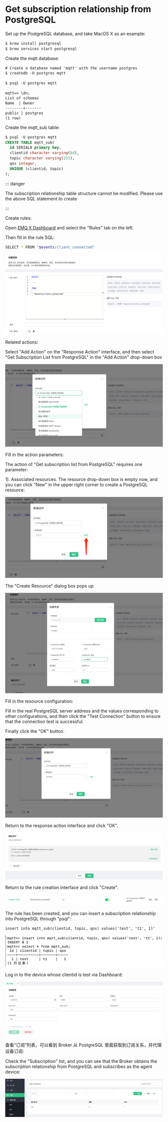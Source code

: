 # Get subscription relationship from PostgreSQL 

Set up the PostgreSQL database, and take MacOS X as an example:
```bash
$ brew install postgresql
$ brew services start postgresql
```

Create the mqtt database:

```
# Create a database named 'mqtt' with the username postgres
$ createdb -U postgres mqtt

$ psql -U postgres mqtt

mqtt=> \dn;
List of schemas
Name  | Owner
--------+-------
public | postgres
(1 row)
```

Create the mqtt_sub table:

```sql
$ psql -U postgres mqtt
CREATE TABLE mqtt_sub(
  id SERIAL8 primary key,
  clientid character varying(64),
  topic character varying(255),
  qos integer,
  UNIQUE (clientid, topic)
);
```

::: danger

The subscription relationship table structure cannot be modified. Please use the above SQL statement to create

:::

Create rules:

Open [EMQ X Dashboard](http://127.0.0.1:18083/#/rules) and select the "Rules" tab on the left.

Then fill in the rule SQL:

```bash
SELECT * FROM "$events/client_connected"
```

![](./assets/rule-engine/pg_sub_01.png)

Related actions:

Select "Add Action" on the "Response Action" interface, and then select "Get Subscription List from PostgreSQL" in the "Add Action" drop-down box

![](./assets/rule-engine/pg_sub_02.png)

Fill in the action parameters:

The action of "Get subscription list from PostgreSQL" requires one parameter:

1). Associated resources. The resource drop-down box is empty now, and you can click "New" in the upper right corner to create a PostgreSQL resource:

![](./assets/rule-engine/pg_sub_03.png)

The "Create Resource" dialog box pops up

![](./assets/rule-engine/pg_sub_04.png)

Fill in the resource configuration:

Fill in the real PostgreSQL server address and the values corresponding to other configurations, and then click the "Test Connection" button to ensure that the connection test is successful.

Finally click the "OK" button.

![](./assets/rule-engine/pg_sub_05.png)

Return to the response action interface and click "OK".

![](./assets/rule-engine/pg_sub_06.png)

Return to the rule creation interface and click "Create".

![](./assets/rule-engine/pg_sub_07.png)

The rule has been created, and you can insert a subscription relationship into PostgreSQL through "psql":

```
insert into mqtt_sub(clientid, topic, qos) values('test', 't1', 1)'
```

![](./assets/rule-engine/pg_sub_08.png)

Log in to the device whose clientid is test via Dashboard:

![](./assets/rule-engine/pg_sub_09.png)

查看“订阅”列表，可以看到 Broker 从 PostgreSQL 里面获取到订阅关系，并代理设备订阅:

Check the "Subscription" list, and you can see that the Broker obtains the subscription relationship from PostgreSQL and subscribes as the agent device:

![](./assets/rule-engine/pg_sub_10.png)